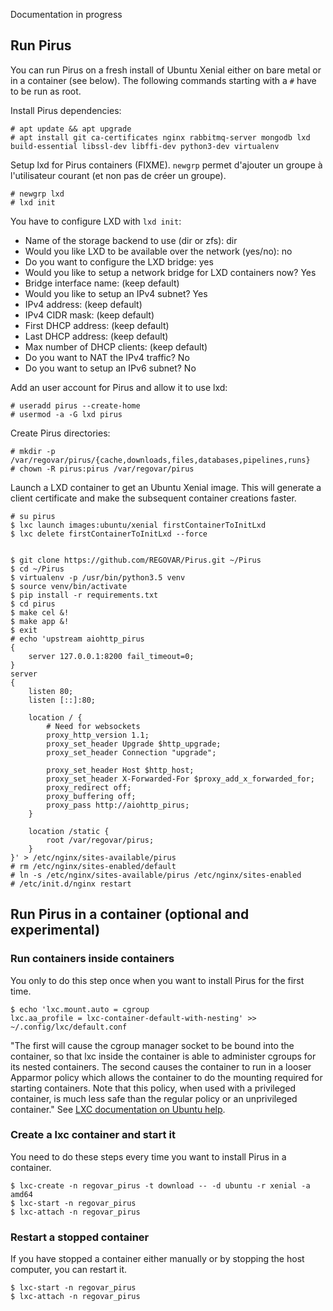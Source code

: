 Documentation in progress
    
## Run Pirus

You can run Pirus on a fresh install of Ubuntu Xenial either on bare metal or in a container (see below).
The following commands starting with a `#` have to be run as root.

Install Pirus dependencies:
    
    # apt update && apt upgrade
    # apt install git ca-certificates nginx rabbitmq-server mongodb lxd build-essential libssl-dev libffi-dev python3-dev virtualenv
    
Setup lxd for Pirus containers (FIXME). `newgrp` permet d'ajouter un groupe à l'utilisateur courant (et non pas de créer un groupe).

    # newgrp lxd
    # lxd init

You have to configure LXD with `lxd init`:
* Name of the storage backend to use (dir or zfs): dir
* Would you like LXD to be available over the network (yes/no): no
* Do you want to configure the LXD bridge: yes
* Would you like to setup a network bridge for LXD containers now? Yes
* Bridge interface name: (keep default)
* Would you like to setup an IPv4 subnet? Yes
* IPv4 address: (keep default)
* IPv4 CIDR mask: (keep default)
* First DHCP address: (keep default)
* Last DHCP address: (keep default)
* Max number of DHCP clients: (keep default)
* Do you want to NAT the IPv4 traffic? No
* Do you want to setup an IPv6 subnet? No

Add an user account for Pirus and allow it to use lxd:

    # useradd pirus --create-home
    # usermod -a -G lxd pirus
    
Create Pirus directories:

    # mkdir -p /var/regovar/pirus/{cache,downloads,files,databases,pipelines,runs}
    # chown -R pirus:pirus /var/regovar/pirus
    
Launch a LXD container to get an Ubuntu Xenial image. This will generate a client certificate and make the subsequent container creations faster.
  
    # su pirus
    $ lxc launch images:ubuntu/xenial firstContainerToInitLxd
    $ lxc delete firstContainerToInitLxd --force
    
    
    $ git clone https://github.com/REGOVAR/Pirus.git ~/Pirus
    $ cd ~/Pirus
    $ virtualenv -p /usr/bin/python3.5 venv
    $ source venv/bin/activate
    $ pip install -r requirements.txt
    $ cd pirus
    $ make cel &!
    $ make app &!
    $ exit
    # echo 'upstream aiohttp_pirus
    {
        server 127.0.0.1:8200 fail_timeout=0;
    }
    server
    {
        listen 80;
        listen [::]:80;

        location / {
            # Need for websockets
            proxy_http_version 1.1;
            proxy_set_header Upgrade $http_upgrade;
            proxy_set_header Connection "upgrade";

            proxy_set_header Host $http_host;
            proxy_set_header X-Forwarded-For $proxy_add_x_forwarded_for;
            proxy_redirect off;
            proxy_buffering off;
            proxy_pass http://aiohttp_pirus;
        }

        location /static {
            root /var/regovar/pirus;
        }
    }' > /etc/nginx/sites-available/pirus
    # rm /etc/nginx/sites-enabled/default
    # ln -s /etc/nginx/sites-available/pirus /etc/nginx/sites-enabled
    # /etc/init.d/nginx restart

## Run Pirus in a container (optional and experimental)

### Run containers inside containers
You only to do this step once when you want to install Pirus for the first time.
   
    $ echo 'lxc.mount.auto = cgroup
    lxc.aa_profile = lxc-container-default-with-nesting' >> ~/.config/lxc/default.conf

"The first will cause the cgroup manager socket to be bound into the container, so that lxc inside the container is able to administer cgroups for its nested containers. The second causes the container to run in a looser Apparmor policy which allows the container to do the mounting required for starting containers. Note that this policy, when used with a privileged container, is much less safe than the regular policy or an unprivileged container." See [LXC documentation on Ubuntu help](https://help.ubuntu.com/lts/serverguide/lxc.html).

### Create a lxc container and start it
You need to do these steps every time you want to install Pirus in a container.

    $ lxc-create -n regovar_pirus -t download -- -d ubuntu -r xenial -a amd64
    $ lxc-start -n regovar_pirus
    $ lxc-attach -n regovar_pirus

### Restart a stopped container
If you have stopped a container either manually or by stopping the host computer, you can restart it.

    $ lxc-start -n regovar_pirus
    $ lxc-attach -n regovar_pirus

